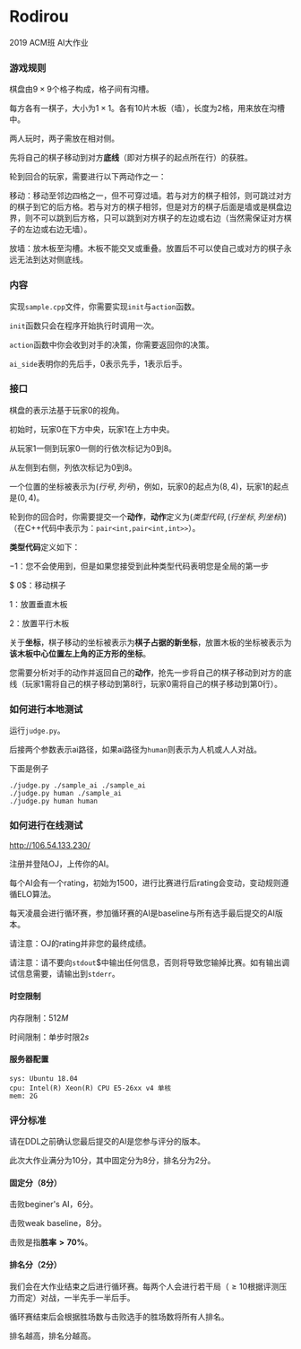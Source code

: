 # Rodirou
2019 ACM班 AI大作业

### 游戏规则

棋盘由$9 \times 9$个格子构成，格子间有沟槽。

每方各有一棋子，大小为$1 \times 1$。各有$10$片木板（墙），长度为$2$格，用来放在沟槽中。

两人玩时，两子需放在相对侧。

先将自己的棋子移动到对方**底线**（即对方棋子的起点所在行）的获胜。

轮到回合的玩家，需要进行以下两动作之一：

移动：移动至邻边四格之一，但不可穿过墙。若与对方的棋子相邻，则可跳过对方的棋子到它的后方格。若与对方的棋子相邻，但是对方的棋子后面是墙或是棋盘边界，则不可以跳到后方格，只可以跳到对方棋子的左边或右边（当然需保证对方棋子的左边或右边无墙）。

放墙：放木板至沟槽。木板不能交叉或重叠。放置后不可以使自己或对方的棋子永远无法到达对侧底线。

### 内容

实现`sample.cpp`文件，你需要实现`init`与`action`函数。

`init`函数只会在程序开始执行时调用一次。

`action`函数中你会收到对手的决策，你需要返回你的决策。

`ai_side`表明你的先后手，$0$表示先手，$1$表示后手。

### 接口

棋盘的表示法基于玩家0的视角。

初始时，玩家0在下方中央，玩家1在上方中央。

从玩家1一侧到玩家0一侧的行依次标记为$0$到$8$。

从左侧到右侧，列依次标记为$0$到$8$。

一个位置的坐标被表示为$(行号, 列号)$，例如，玩家0的起点为$(8, 4)$，玩家1的起点是$(0, 4)$。

轮到你的回合时，你需要提交一个**动作**，**动作**定义为$(类型代码, (行坐标, 列坐标))$（在C++代码中表示为：`pair<int,pair<int,int>>`）。

**类型代码**定义如下：

$-1$：您不会使用到，但是如果您接受到此种类型代码表明您是全局的第一步

$ 0$：移动棋子

 1：放置垂直木板

 2：放置平行木板

关于**坐标**，棋子移动的坐标被表示为**棋子占据的新坐标**，放置木板的坐标被表示为**该木板中心位置左上角的正方形的坐标**。

您需要分析对手的动作并返回自己的**动作**，抢先一步将自己的棋子移动到对方的底线（玩家1需将自己的棋子移动到第8行，玩家0需将自己的棋子移动到第0行）。

### 如何进行本地测试

运行`judge.py`。

后接两个参数表示ai路径，如果ai路径为`human`则表示为人机或人人对战。

下面是例子

```
./judge.py ./sample_ai ./sample_ai
./judge.py human ./sample_ai
./judge.py human human
```

### 如何进行在线测试

http://106.54.133.230/

注册并登陆OJ，上传你的AI。

每个AI会有一个rating，初始为$1500$，进行比赛进行后rating会变动，变动规则遵循ELO算法。

每天凌晨会进行循环赛，参加循环赛的AI是baseline与所有选手最后提交的AI版本。

请注意：OJ的rating并非您的最终成绩。

请注意：请不要向`stdout`$中输出任何信息，否则将导致您输掉比赛。如有输出调试信息需要，请输出到`stderr`。

#### 时空限制

内存限制：$512M$

时间限制：单步时限$2s$

#### 服务器配置

```
sys: Ubuntu 18.04
cpu: Intel(R) Xeon(R) CPU E5-26xx v4 单核
mem: 2G
```

### 评分标准

请在DDL之前确认您最后提交的AI是您参与评分的版本。

此次大作业满分为10分，其中固定分为8分，排名分为2分。

#### 固定分（8分）
击败beginer's AI，6分。

击败weak baseline，8分。

击败是指**胜率$>70\%$**。

#### 排名分（2分）

我们会在大作业结束之后进行循环赛。每两个人会进行若干局（$\geq 10$根据评测压力而定）对战，一半先手一半后手。

循环赛结束后会根据胜场数与击败选手的胜场数将所有人排名。

排名越高，排名分越高。
